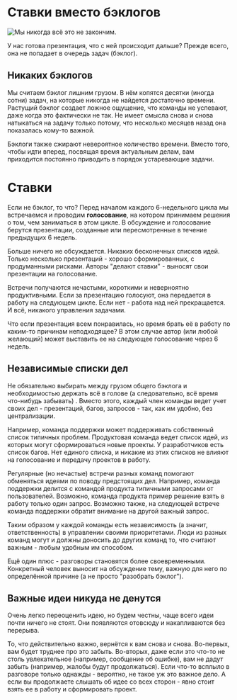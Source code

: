 # Ставки вместо бэклогов

![Мы никогда всё это не закончим.](https://basecamp.com/assets/books/shapeup/2.1/intro_cartoon-562591e3436e67b04d32287bdc7ff45bfcdb284bfec3ac9a42c14e04f8ab9025.png)

У нас готова презентация, что с ней происходит дальше? Прежде всего, она не попадает в очередь задач (бэклог).

## Никаких бэклогов

Мы считаем бэклог лишним грузом. В нём копятся десятки (иногда сотни) задач, на которые никогда не найдется достаточно времени. Растущий бэклог создает ложное ощущение, что команды не успевают, даже когда это фактически не так. Не имеет смысла снова и снова натыкаться на задачу только потому, что несколько месяцев назад она показалась кому-то важной.

Бэклоги также сжирают невероятное количество времени. Вместо того, чтобы идти вперед, посвящая время актуальным делам, вам приходится постоянно приводить в порядок устаревающие задачи.

# Ставки

Если не бэклог, то что? Перед началом каждого 6-недельного цикла мы встречаемся и проводим **голосование**, на котором принимаем решения о том, чем заниматься в этом цикле. В обсуждение и голосование берутся презентации, созданные или пересмотренные в течение предыдущих 6 недель.

Больше ничего не обсуждается. Никаких бесконечных списков идей. Только несколько презентаций - хорошо сформированных, с продуманными рисками. Авторы "делают ставки" - выносят свои презентации на голосование.

Встречи получаются нечастыми, короткими и неверноятно продуктивными. Если за презентацию голосуют, она передается в работу на следующем цикле. Если нет - работа над ней прекращается. И всё, никакого управления задачами.

Что если презентация всем понравилась, но время брать её в работу по каким-то причинам неподходящее? В этом случае автор (или любой желающий) может выставить ее на следующее голосование через 6 недель.

## Независимые списки дел

Не обязательно выбирать между грузом общего бэклога и необходимостью держать всё в голове (а следовательно, всё время что-нибудь забывать) . Вместо этого, каждый член команды ведет учет своих дел - презентаций, багов, запросов - так, как им удобно, без централизации.

Например, команда поддержки может поддерживать собственный список типичных проблем. Продуктовая команда ведет список идей, из которых могут сформироваться новые проекты. У разработчиков есть список багов. Нет единого списка, и никакие из этих списков не влияют на голосование и передачу проектов в работу.

Регулярные (но нечастые) встречи разных команд помогают обменяться идеями по поводу предстоящих дел. Например, команда поддержки делится с командой продукта типичными запросами от пользователей. Возможно, команда продукта пример решение взять в работу только один запрос. Возможно также, на следующей встрече команда поддержки обратит внимание на другой важный запрос. 

Таким образом у каждой команды есть независимость (а значит, ответственность) в управлении своими приоритетами. Люди из разных команд могут и должны доносить до других команд то, что считают важным - любым удобным им способом.

Ещё один плюс - разговоры становятся более своевременными. Конкретный человек выносит на обсуждение тему, важную для него по определённой причине (а не просто "разобрать бэклог"). 

## Важные идеи никуда не денутся

Очень легко переоценить идею, но будем честны, чаще всего идеи почти ничего не стоят. Они появляются отовсюду и накапливаются без перерыва.

То, что действительно важно, вернётся к вам снова и снова. Во-первых, вам будет труднее про это забыть. Во-вторых, даже если это что-то не столь увлекательное (например, сообщение об ошибке), вам не дадут забыть (например, жалобы будут продолжаться). Если что-то всплыло в разговоре только однажды - вероятно, не такое уж это важное дело. А если вы продолжаете слышать об идее со всех сторон - явно стоит взять ее в работу и сформировать проект.

